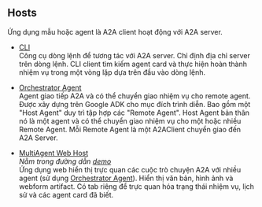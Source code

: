 ## Hosts

Ứng dụng mẫu hoặc agent là A2A client hoạt động với A2A server.

* [CLI](/hosts/cli)  
  Công cụ dòng lệnh để tương tác với A2A server. Chỉ định địa chỉ server trên dòng lệnh. CLI client tìm kiếm agent card và thực hiện hoàn thành nhiệm vụ trong một vòng lặp dựa trên đầu vào dòng lệnh.

* [Orchestrator Agent](/hosts/multiagent)  
Agent giao tiếp A2A và có thể chuyển giao nhiệm vụ cho remote agent. Được xây dựng trên Google ADK cho mục đích trình diễn. Bao gồm một "Host Agent" duy trì tập hợp các "Remote Agent". Host Agent bản thân nó là một agent và có thể chuyển giao nhiệm vụ cho một hoặc nhiều Remote Agent. Mỗi Remote Agent là một A2AClient chuyển giao đến A2A Server.

* [MultiAgent Web Host](/demo/README.md)  
*Nằm trong đường dẫn [demo](/demo/README.md)*  
Ứng dụng web hiển thị trực quan các cuộc trò chuyện A2A với nhiều agent (sử dụng [Orchestrator Agent](/hosts/multiagent)). Hiển thị văn bản, hình ảnh và webform artifact. Có tab riêng để trực quan hóa trạng thái nhiệm vụ, lịch sử và các agent card đã biết.